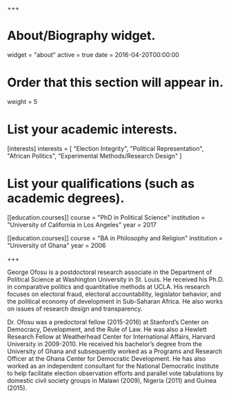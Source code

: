 +++
# About/Biography widget.
widget = "about"
active = true
date = 2016-04-20T00:00:00

# Order that this section will appear in.
weight = 5

# List your academic interests.
[interests]
  interests = [
    "Election Integrity",
    "Political Representation",
    "African Politics",
    "Experimental Methods/Research Design"
  ]

# List your qualifications (such as academic degrees).
[[education.courses]]
  course = "PhD in Political Science"
  institution = "University of California in Los Angeles"
  year = 2017

[[education.courses]]
  course = "BA in Philosophy and Religion"
  institution = "University of Ghana"
  year = 2006
 
+++

George Ofosu is a postdoctoral research associate in the Department of Political Science at Washington University in St. Louis. He received his Ph.D. in comparative politics and quantitative methods at UCLA. His research focuses on electoral fraud, electoral accountability, legislator behavior, and the political economy of development in Sub-Saharan Africa. He also works on issues of research design and transparency. 

Dr. Ofosu was a predoctoral fellow (2015-2016) at Stanford’s Center on Democracy, Development, and the Rule of Law. He was also a Hewlett Research Fellow at Weatherhead Center for International Affairs, Harvard University in 2009-2010. He received his bachelor’s degree from the University of Ghana and subsequently worked as a Programs and Research Officer at the Ghana Center for Democratic Development. He has also worked as an independent consultant for the National Democratic Institute to help facilitate election observation efforts and parallel vote tabulations by domestic civil society groups in Malawi (2009), Nigeria (2011) and Guinea (2015). 

